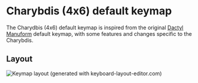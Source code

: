 # Charybdis (4x6) default keymap

The Charydbis (4x6) default keymap is inspired from the original [Dactyl
Manuform](../../../../../handwired/dactyl_manuform) default keymap, with some
features and changes specific to the Charybdis.

## Layout

![Keymap layout (generated with keyboard-layout-editor.com)](https://i.imgur.com/gj4qMJJ.png)
